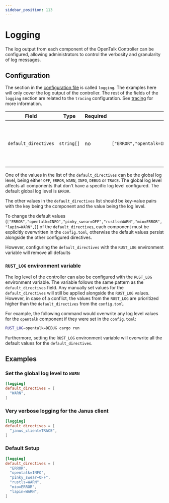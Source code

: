 ```yaml
---
sidebar_position: 113
---
```


# Logging

The log output from each component of the OpenTalk Controller can be configured, allowing administrators to control the
verbosity and granularity of log messages.

## Configuration

The section in the [configuration file](configuration.md) is called `logging`. The examples here will only cover
the log output of the controller. The rest of the fields of the `logging` section are related to the `tracing` configuration.
See [tracing](tracing.md) for more information.

| Field                | Type       | Required | Default value                                                                         | Description                                                              |
| -------------------- | ---------- | -------- | ------------------------------------------------------------------------------------- | ------------------------------------------------------------------------ |
| `default_directives` | `string[]` | no       | `["ERROR","opentalk=INFO","pinky_swear=OFF","rustls=WARN","mio=ERROR","lapin=WARN",]` | The global log level as well as a list of components and their log level |

One of the values in the list of the `default_directives` can be the global log level, being either `OFF`, `ERROR`, `WARN`, `INFO`, `DEBUG` or `TRACE`.
The global log level affects all components that don't have a specific log level configured. The default global log level is `ERROR`.

The other values in the `default_directives` list should be key-value pairs with the key being the component and the value being the log level.

To change the default values (`["ERROR","opentalk=INFO","pinky_swear=OFF","rustls=WARN","mio=ERROR","lapin=WARN",]`) of
the `default_directives`, each component must be explicitly overwritten in the `config.toml`, otherwise the default values
persist alongside the other configured directives.

However, configuring the `default_directives` with the `RUST_LOG` environment variable will remove all defaults

### `RUST_LOG` environment variable

The log level of the controller can also be configured with the `RUST_LOG` environment variable. The variable follows the
same pattern as the `default_directives` field. Any manually set values for the `default_directives` will still be applied
alongside the `RUST_LOG` values. However, in case of a conflict, the values from the `RUST_LOG` are prioritized higher
than the `default_directives` from the `config.toml`.

For example, the following command would overwrite any log level values for the `opentalk` component if they were set
in the `config.toml`:

```sh
RUST_LOG=opentalk=DEBUG cargo run
```

Furthermore, setting the `RUST_LOG` environment variable will overwrite all the default values for the `default_directives`.

## Examples

### Set the global log level to `WARN`

```toml
[logging]
default_directives = [
  "WARN",
]
```

### Very verbose logging for the Janus client

```toml
[logging]
default_directives = [
  "janus_client=TRACE",
]
```

### Default Setup

```toml
[logging]
default_directives = [
  "ERROR",
  "opentalk=INFO",
  "pinky_swear=OFF",
  "rustls=WARN",
  "mio=ERROR",
  "lapin=WARN",
]
```

